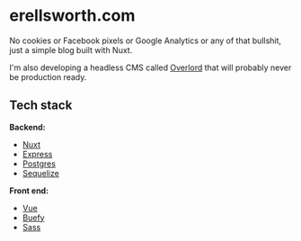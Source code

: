 # erellsworth.com

No cookies or Facebook pixels or Google Analytics or any of that bullshit, just a simple blog built with Nuxt.

I'm also developing a headless CMS called [Overlord](https://github.com/erellsworth/overlord) that will probably never be production ready.

## Tech stack

**Backend:**
 - [Nuxt](https://nuxtjs.org/)
 - [Express](https://expressjs.com/)
 - [Postgres](https://www.postgresql.org/)
 - [Sequelize](https://sequelize.org/) 

**Front end:**
 - [Vue](https://vuejs.org/)
 - [Buefy](https://buefy.org/)
 - [Sass](https://sass-lang.com/)